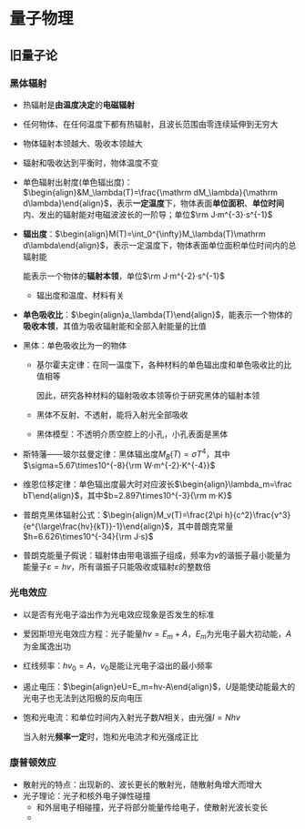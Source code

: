 # 量子物理

## 旧量子论

### 黑体辐射

- 热辐射是**由温度决定**的**电磁辐射**

- 任何物体、在任何温度下都有热辐射，且波长范围由零连续延伸到无穷大

- 物体辐射本领越大、吸收本领越大

- 辐射和吸收达到平衡时，物体温度不变

- 单色辐射出射度(单色辐出度)：$\begin{align}&M_\lambda(T)=\frac{\mathrm dM_\lambda}{\mathrm d\lambda}\end{align}$，表示**一定温度**下，物体表面**单位面积**、**单位时间**内、发出的辐射能对电磁波波长的一阶导；单位$\rm J·m^{-3}·s^{-1}$

- **辐出度**：$\begin{align}M(T)=\int_0^{\infty}M_\lambda(T)\mathrm d\lambda\end{align}$，表示一定温度下，物体表面单位面积单位时间内的总辐射能

  能表示一个物体的**辐射本领**，单位$\rm J·m^{-2}·s^{-1}$

  - 辐出度和温度、材料有关

- **单色吸收比**：$\begin{align}a_\lambda(T)\end{align}$，能表示一个物体的**吸收本领**，其值为吸收辐射能和全部入射能量的比值

- 黑体：单色吸收比为一的物体

  - 基尔霍夫定律：在同一温度下，各种材料的单色辐出度和单色吸收比的比值相等

    因此，研究各种材料的辐射吸收本领等价于研究黑体的辐射本领

  - 黑体不反射、不透射，能将入射光全部吸收

  - 黑体模型：不透明介质空腔上的小孔，小孔表面是黑体

- 斯特藩——玻尔兹曼定律：黑体辐出度$M_B(T)=\sigma T^4$，其中$\sigma=5.67\times10^{-8}{\rm W·m^{-2}·K^{-4}}$

- 维恩位移定律：单色辐出度最大时对应波长$\begin{align}\lambda_m=\frac bT\end{align}$，其中$b=2.897\times10^{-3}{\rm m·K}$

- 普朗克黑体辐射公式：$\begin{align}M_v(T)=\frac{2\pi h}{c^2}\frac{v^3}{e^{\large\frac{hv}{kT}}-1}\end{align}$，其中普朗克常量$h=6.626\times10^{-34}{\rm J·s}$

- 普朗克能量子假说：辐射体由带电谐振子组成，频率为$v$的谐振子最小能量为能量子$\varepsilon=hv$，所有谐振子只能吸收或辐射$\varepsilon$的整数倍

### 光电效应

- 以是否有光电子溢出作为光电效应现象是否发生的标准

- 爱因斯坦光电效应方程：光子能量$hv=E_m+A$，$E_m$为光电子最大初动能，$A$为金属逸出功

- 红线频率：$hv_0=A$，$v_0$是能让光电子溢出的最小频率

- 遏止电压：$\begin{align}eU=E_m=hv-A\end{align}$，$U$是能使动能最大的光电子也无法到达阳极的反向电压

- 饱和光电流：和单位时间内入射光子数$N$相关，由光强$I=Nhv$

  当入射光**频率一定**时，饱和光电流才和光强成正比

### 康普顿效应

- 散射光的特点：出现新的、波长更长的散射光，随散射角增大而增大
- 光子理论：光子和核外电子弹性碰撞
  - 和外层电子相碰撞，光子将部分能量传给电子，使散射光波长变长
  - 

